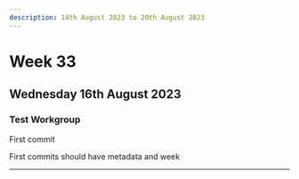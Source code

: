 ```yaml
---
description: 14th August 2023 to 20th August 2023
---
```


# Week 33

## Wednesday 16th August 2023

### Test Workgroup

First commit

First commits should have metadata and week

***

